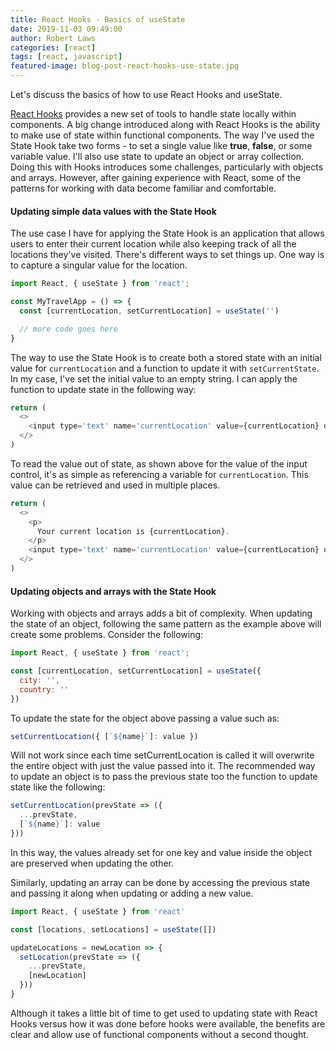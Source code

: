 ```yaml
---
title: React Hooks - Basics of useState
date: 2019-11-03 09:49:00
author: Robert Laws
categories: [react]
tags: [react, javascript]
featured-image: blog-post-react-hooks-use-state.jpg
---
```

Let's discuss the basics of how to use React Hooks and useState.<!-- more -->

[React Hooks](https://reactjs.org/docs/hooks-intro.html) provides a new set of tools to handle state locally within components. A big change introduced along with React Hooks is the ability to make use of state within functional components. The way I've used the State Hook take two forms - to set a single value like **true**, **false**, or some variable value. I'll also use state to update an object or array collection. Doing this with Hooks introduces some challenges, particularly with objects and arrays. However, after gaining experience with React, some of the patterns for working with data become familiar and comfortable.

#### Updating simple data values with the State Hook

The use case I have for applying the State Hook is an application that allows users to enter their current location while also keeping track of all the locations they've visited. There's different ways to set things up. One way is to capture a singular value for the location.

```javascript
import React, { useState } from 'react';

const MyTravelApp = () => {
  const [currentLocation, setCurrentLocation] = useState('')

  // more code goes here
}
```

The way to use the State Hook is to create both a stored state with an initial value for `currentLocation` and a function to update it with `setCurrentState`. In my case, I've set the initial value to an empty string. I can apply the function to update state in the following way:

```javascript
return (
  <>
    <input type='text' name='currentLocation' value={currentLocation} onChange={e => setCurrentLocation(e.target.value)} />
  </>
)
```

To read the value out of state, as shown above for the value of the input control, it's as simple as referencing a variable for `currentLocation`. This value can be retrieved and used in multiple places.

```javascript
return (
  <>
    <p>
      Your current location is {currentLocation}.
    </p>
    <input type='text' name='currentLocation' value={currentLocation} onChange={e => setCurrentLocation(e.target.value)} />
  </>
)
```

#### Updating objects and arrays with the State Hook

Working with objects and arrays adds a bit of complexity. When updating the state of an object, following the same pattern as the example above will create some problems. Consider the following:

```javascript
import React, { useState } from 'react';

const [currentLocation, setCurrentLocation] = useState({
  city: '',
  country: ''
})
```

To update the state for the object above passing a value such as:

```javascript
setCurrentLocation({ [`${name}`]: value })
```

Will not work since each time setCurrentLocation is called it will overwrite the entire object with just the value passed into it. The recommended way to update an object is to pass the previous state too the function to update state like the following:

```javascript
setCurrentLocation(prevState => ({
  ...prevState,
  [`${name}`]: value
}))
```

In this way, the values already set for one key and value inside the object are preserved when updating the other.

Similarly, updating an array can be done by accessing the previous state and passing it along when updating or adding a new value.

```javascript
import React, { useState } from 'react'

const [locations, setLocations] = useState([])

updateLocations = newLocation => {
  setLocation(prevState => ({
    ...prevState,
    [newLocation]
  }))
}
```

Although it takes a little bit of time to get used to updating state with React Hooks versus how it was done before hooks were available, the benefits are clear and allow use of functional components without a second thought.